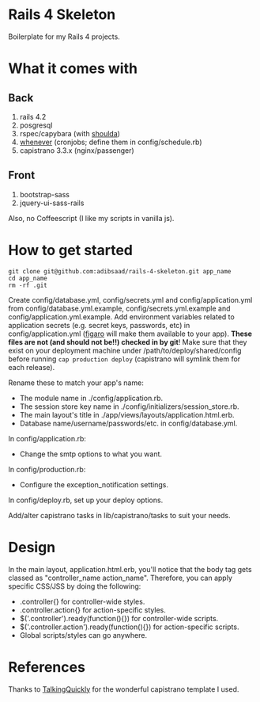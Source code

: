 # Rails 4 Skeleton

Boilerplate for my Rails 4 projects.

# What it comes with

## Back
1. rails 4.2
1. posgresql
1. rspec/capybara (with [shoulda](https://github.com/thoughtbot/shoulda))
1. [whenever](https://github.com/javan/whenever) (cronjobs; define them in config/schedule.rb)
1. capistrano 3.3.x (nginx/passenger)

## Front
1. bootstrap-sass
1. jquery-ui-sass-rails

Also, no Coffeescript (I like my scripts in vanilla js).

# How to get started

```
git clone git@github.com:adibsaad/rails-4-skeleton.git app_name
cd app_name
rm -rf .git
```

Create config/database.yml, config/secrets.yml and config/application.yml from config/database.yml.example,
config/secrets.yml.example and config/application.yml.example. Add environment variables related to application
secrets (e.g. secret keys, passwords, etc) in config/application.yml ([figaro](https://github.com/laserlemon/figaro)
will make them available to your app). **These files are not (and should not be!!) checked in by git**! Make sure that they
exist on your deployment machine under /path/to/deploy/shared/config before running ```cap production deploy```
(capistrano will symlink them for each release).

Rename these to match your app's name:
- The module name in ./config/application.rb.
- The session store key name in ./config/initializers/session_store.rb.
- The main layout's title in ./app/views/layouts/application.html.erb.
- Database name/username/passwords/etc. in config/database.yml.

In config/application.rb:
- Change the smtp options to what you want.

In config/production.rb:
- Configure the exception_notification settings.

In config/deploy.rb, set up your deploy options.

Add/alter capistrano tasks in lib/capistrano/tasks to suit your needs.

# Design

In the main layout, application.html.erb, you'll notice that
the body tag gets classed as "controller_name action_name".
Therefore, you can apply specific CSS/JSS by doing the following:
- .controller{} for controller-wide styles.
- .controller.action{} for action-specific styles.
- $('.controller').ready(function(){}) for controller-wide scripts.
- $('.controller.action').ready(function(){}) for action-specific scripts.
- Global scripts/styles can go anywhere.

# References

Thanks to [TalkingQuickly](https://github.com/TalkingQuickly/capistrano-3-rails-template) for the wonderful
capistrano template I used.
